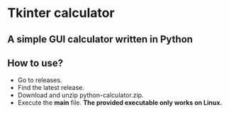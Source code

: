# Tkinter calculator
## A simple GUI calculator written in Python
## How to use?
- Go to releases.
- Find the latest release.
- Download and unzip python-calculator.zip.
- Execute the **main** file.
**The provided executable only works on Linux.**
